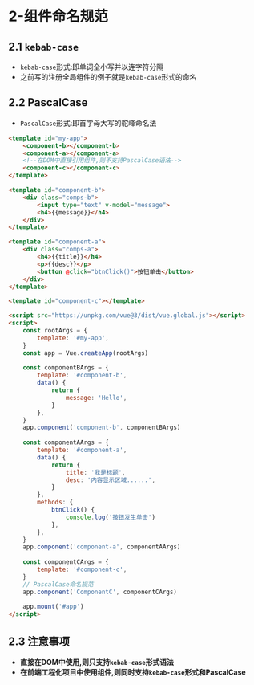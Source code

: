 # 2-组件命名规范

## 2.1 `kebab-case`

- `kebab-case`形式:即单词全小写并以连字符分隔
- 之前写的注册全局组件的例子就是`kebab-case`形式的命名

## 2.2 PascalCase

- `PascalCase`形式:即首字母大写的驼峰命名法

```html
<template id="my-app">
    <component-b></component-b>
    <component-a></component-a>
    <!--在DOM中直接引用组件,则不支持PascalCase语法-->
    <component-c></component-c>
</template>

<template id="component-b">
    <div class="comps-b">
        <input type="text" v-model="message">
        <h4>{{message}}</h4>
    </div>
</template>

<template id="component-a">
    <div class="comps-a">
        <h4>{{title}}</h4>
        <p>{{desc}}</p>
        <button @click="btnClick()">按钮单击</button>
    </div>
</template>

<template id="component-c"></template>

<script src="https://unpkg.com/vue@3/dist/vue.global.js"></script>
<script>
    const rootArgs = {
        template: '#my-app',
    }
    const app = Vue.createApp(rootArgs)
    
    const componentBArgs = {
        template: '#component-b',
        data() {
            return {
                message: 'Hello',
            }
        },
    }
    app.component('component-b', componentBArgs)
    
    const componentAArgs = {
        template: '#component-a',
        data() {
            return {
                title: '我是标题',
                desc: '内容显示区域......',
            }
        },
        methods: {
            btnClick() {
                console.log('按钮发生单击')
            },
        },
    }
    app.component('component-a', componentAArgs)
    
    const componentCArgs = {
        template: '#component-c',
    }
    // PascalCase命名规范
    app.component('ComponentC', componentCArgs)
    
    app.mount('#app')
</script>
```

## 2.3 注意事项

- **直接在DOM中使用,则只支持`kebab-case`形式语法**
- **在前端工程化项目中使用组件,则同时支持`kebab-case`形式和PascalCase**